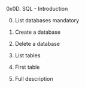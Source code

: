 0x0D. SQL - Introduction

0. List databases
mandatory

1. Create a database

2. Delete a database

3. List tables

4. First table

5. Full description

